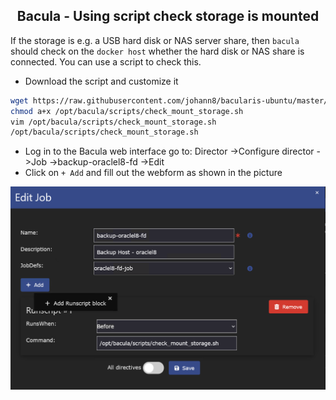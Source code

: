 <h2 align="center">Bacula - Using script check storage is mounted</h2>

If the storage is e.g. a USB hard disk or NAS server share, then `bacula` should check on the `docker host` whether the hard disk or NAS share is connected. You can use a script to check this.

- Download the script and customize it

```bash
wget https://raw.githubusercontent.com/johann8/bacularis-ubuntu/master/scripts/check_mount_storage.sh -O /opt/bacula/scripts/check_mount_storage.sh
chmod a+x /opt/bacula/scripts/check_mount_storage.sh
vim /opt/bacula/scripts/check_mount_storage.sh
/opt/bacula/scripts/check_mount_storage.sh
```
- Log in to the Bacula web interface go to: Director ->Configure director ->Job ->backup-oraclel8-fd ->Edit
- Click on `+ Add` and fill out the webform as shown in the picture

![Add run script to job](https://github.com/johann8/bacularis-ubuntu/raw/master/docs/assets/screenshots/Add_run_script_to_job.png)

